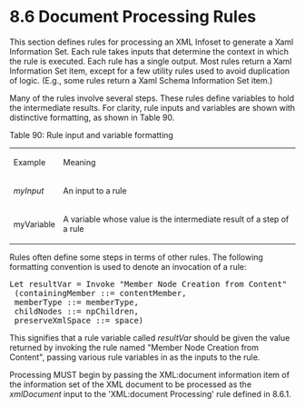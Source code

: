 <html dir="LTR" xmlns:mshelp="http://msdn.microsoft.com/mshelp" xmlns:ddue="http://ddue.schemas.microsoft.com/authoring/2003/5" xmlns:xlink="http://www.w3.org/1999/xlink" xmlns:tool="http://www.microsoft.com/tooltip"><body><input type="hidden" id="userDataCache" class="userDataStyle"><input type="hidden" id="hiddenScrollOffset"><img id="dropDownImage" style="display:none; height:0; width:0;" src="../local/drpdown.gif"><img id="dropDownHoverImage" style="display:none; height:0; width:0;" src="../local/drpdown_orange.gif"><img id="collapseImage" style="display:none; height:0; width:0;" src="../local/collapse.gif"><img id="expandImage" style="display:none; height:0; width:0;" src="../local/exp.gif"><img id="collapseAllImage" style="display:none; height:0; width:0;" src="../local/collall.gif"><img id="expandAllImage" style="display:none; height:0; width:0;" src="../local/expall.gif"><img id="copyImage" style="display:none; height:0; width:0;" src="../local/copycode.gif"><img id="copyHoverImage" style="display:none; height:0; width:0;" src="../local/copycodeHighlight.gif"><div id="header"><h1 class="heading">8.6 Document Processing Rules</h1></div><div id="mainSection"><div id="mainBody"><div id="allHistory" class="saveHistory" onsave="saveAll()" onload="loadAll()"></div>




<p xmlns:wsd="http://wsdev.schemas.microsoft.com/authoring/2008/2" xmlns:msxsl="urn:schemas-microsoft-com:xslt" xmlns:script="urn:script" xmlns:build="urn:build">
<div id="sectionSection0" class="section" name="collapseableSection"><content xmlns="http://ddue.schemas.microsoft.com/authoring/2003/5" xmlns:wsd="http://wsdev.schemas.microsoft.com/authoring/2008/2" xmlns:msxsl="urn:schemas-microsoft-com:xslt" xmlns:script="urn:script" xmlns:build="urn:build">
				</content></div><div id="sectionSection1" class="section" name="collapseableSection"><content xmlns="http://ddue.schemas.microsoft.com/authoring/2003/5" xmlns:wsd="http://wsdev.schemas.microsoft.com/authoring/2008/2" xmlns:msxsl="urn:schemas-microsoft-com:xslt" xmlns:script="urn:script" xmlns:build="urn:build">
					<p xmlns="">This section defines rules for processing an XML Infoset to generate a Xaml Information Set. Each rule takes inputs that determine the context in which the rule is executed. Each rule has a single output. Most rules return a Xaml Information Set item, except for a few utility rules used to avoid duplication of logic. (E.g., some rules return a Xaml Schema Information Set item.)</p>
					<p xmlns="">Many of the rules involve several steps. These rules define variables to hold the intermediate results. For clarity, rule inputs and variables are shown with distinctive formatting, as shown in Table 90.</p>
					<p xmlns="">Table 90: Rule input and variable formatting</p>
					<p xmlns=""><b></b></p><table class="ProtocolAuthoredTable" xmlns=""><tr>
								<td id="ShadedCell">
									<p>Example</p>
								</td>
								<td id="ShadedCell">
									<p>Meaning</p>
								</td>
							</tr><tr>
							<td>
								<p>
									<i>myInput</i>
								</p>
							</td>
							<td>
								<p>An input to a rule</p>
							</td>
						</tr><tr>
							<td>
								<p>myVariable</p>
							</td>
							<td>
								<p>A variable whose value is the intermediate result of a step of a rule</p>
							</td>
						</tr></table>
					<p xmlns="">Rules often define some steps in terms of other rules. The following formatting convention is used to denote an invocation of a rule:</p>
					<div id="code" xmlns=""><pre>Let resultVar = Invoke "Member Node Creation from Content"
 (containingMember ::= contentMember,
 memberType ::= memberType,
 childNodes ::= npChildren,
 preserveXmlSpace ::= space)</pre></div>
					<p xmlns="">This signifies that a rule variable called <i>resultVar</i> should be given the value returned by invoking the rule named "Member Node Creation from Content", passing various rule variables in as the inputs to the rule.</p>
					<p xmlns="">Processing MUST begin by passing the XML:document information item of the information set of the XML document to be processed as the <i>xmlDocument</i> input to the <mshelp:link keywords="280f1d8b-4612-48ea-b0af-54fea770baa0" tabindex="0">'XML:document Processing'</mshelp:link> rule defined in <mshelp:link keywords="280f1d8b-4612-48ea-b0af-54fea770baa0" tabindex="0">8.6.1</mshelp:link>.</p>
				</content></div><!--[if gte IE 5]>
			<tool:tip element="languageFilterToolTip" avoidmouse="false"/>
		<![endif]--></div><a name="feedback"></a><span></span></div></body></html>